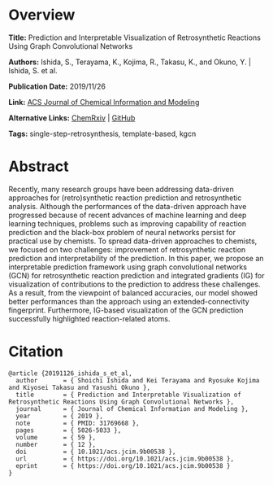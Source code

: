 # Overview
**Title:**
Prediction and Interpretable Visualization of Retrosynthetic Reactions Using Graph Convolutional Networks

**Authors:**
Ishida, S., Terayama, K., Kojima, R., Takasu, K., and Okuno, Y. |
Ishida, S. et al.

**Publication Date:**
2019/11/26

**Link:**
[ACS Journal of Chemical Information and Modeling](https://pubs.acs.org/doi/10.1021/acs.jcim.9b00538)

**Alternative Links:**
[ChemRxiv](https://chemrxiv.org/engage/chemrxiv/article-details/60c742ac702a9b355418a4c7) |
[GitHub](https://github.com/clinfo/kGCN)

**Tags:**
single-step-retrosynthesis, template-based, kgcn


# Abstract
Recently, many research groups have been addressing data-driven approaches for (retro)synthetic reaction prediction and retrosynthetic analysis.
Although the performances of the data-driven approach have progressed because of recent advances of machine learning and deep learning techniques, problems such as improving capability of reaction prediction and the black-box problem of neural networks persist for practical use by chemists.
To spread data-driven approaches to chemists, we focused on two challenges: improvement of retrosynthetic reaction prediction and interpretability of the prediction.
In this paper, we propose an interpretable prediction framework using graph convolutional networks (GCN) for retrosynthetic reaction prediction and integrated gradients (IG) for visualization of contributions to the prediction to address these challenges.
As a result, from the viewpoint of balanced accuracies, our model showed better performances than the approach using an extended-connectivity fingerprint.
Furthermore, IG-based visualization of the GCN prediction successfully highlighted reaction-related atoms.


# Citation
```
@article {20191126_ishida_s_et_al,
  author       = { Shoichi Ishida and Kei Terayama and Ryosuke Kojima and Kiyosei Takasu and Yasushi Okuno },
  title        = { Prediction and Interpretable Visualization of Retrosynthetic Reactions Using Graph Convolutional Networks },
  journal      = { Journal of Chemical Information and Modeling },
  year         = { 2019 },
  note         = { PMID: 31769668 },
  pages        = { 5026-5033 },
  volume       = { 59 },
  number       = { 12 },
  doi          = { 10.1021/acs.jcim.9b00538 },
  url          = { https://doi.org/10.1021/acs.jcim.9b00538 },
  eprint       = { https://doi.org/10.1021/acs.jcim.9b00538 }
}
```
